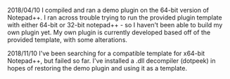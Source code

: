 2018/04/10
I compiled and ran a demo plugin on the 64-bit version of Notepad++. I ran across trouble trying to run the provided plugin template with either 64-bit or 
32-bit notepad++ - so I haven't been able to build my own plugin yet. My own plugin is currently developed based off of the provided template, with some 
alterations.

2018/11/10
I've been searching for a compatible template for x64-bit Notepad++, but failed so far. I've installed a .dll decompiler (dotpeek) in hopes of restoring the 
demo plugin and using it as a template.